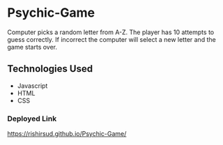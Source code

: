 # Psychic-Game
Computer picks a random letter from A-Z.
The player has 10 attempts to guess correctly. If incorrect the computer will select a new letter and the game starts over.

## Technologies Used
* Javascript
* HTML
* CSS

### Deployed Link
https://rishirsud.github.io/Psychic-Game/
